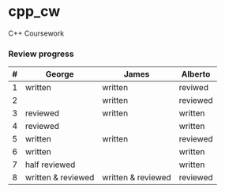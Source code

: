 # cpp_cw
C++ Coursework

### Review progress

| # | George | James | Alberto |
| - | ------ | ------| ------ |
| 1 | written  | written  | reviwed  |
| 2 |   | written  | reviewed |
| 3 |  reviewed | written  |  written |
| 4 |  reviewed |   |  written |
| 5 |  written | written  | reviewed  |
| 6 |  written |   | written |
| 7 |  half reviewed |   |  written  |
| 8 | written & reviewed  | written & reviewed | reviewed |

